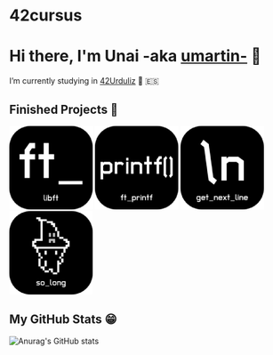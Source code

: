 # 42cursus
# Hi there, I'm Unai -aka [umartin-][website] 👋

I’m currently studying in [42Urduliz][urduliz_website] 🔭 🇪🇸

## Finished Projects 🚀

[![](./ico/libft_ico.png)](https://github.com/PILTRAFILLA317/42cursus/tree/main/libft)
[![](./ico/ft_printf_ico.png)](https://github.com/PILTRAFILLA317/42cursus/tree/main/ft_printf)
[![](./ico/get_next_line_ico.png)](https://github.com/PILTRAFILLA317/42cursus/tree/main/get_next_line)
[![](./ico/so_long_ico.png)](https://github.com/PILTRAFILLA317/42cursus/tree/main/so_long)

## My GitHub Stats 😁

![Anurag's GitHub stats](https://github-readme-stats.vercel.app/api?username=PILTRAFILLA317&show_icons=true&theme=tokyonight)


[website]: https://profile.intra.42.fr/users/umartin-
[urduliz_website]:https://www.42urduliz.com/
